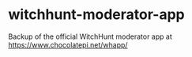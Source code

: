 # witchhunt-moderator-app
Backup of the official WitchHunt moderator app at https://www.chocolatepi.net/whapp/
